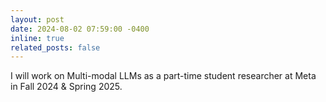 ```yaml
---
layout: post
date: 2024-08-02 07:59:00 -0400
inline: true
related_posts: false
---
```


I will work on Multi-modal LLMs as a part-time student researcher at Meta in Fall 2024 & Spring 2025.
